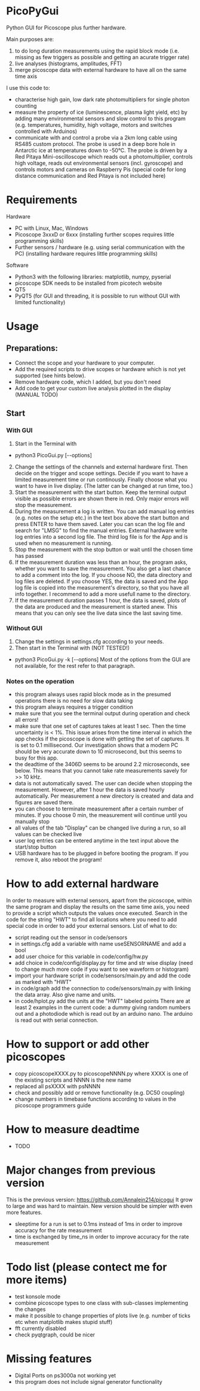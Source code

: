 # PicoPyGui

Python GUI for Picoscope plus further hardware. 

Main purposes are: 
1) to do long duration measurements using the rapid block mode (i.e. missing as few triggers as possible and getting an acurate trigger rate)
2) live analyses (histograms, amplitudes, FFT)
3) merge picoscope data with external hardware to have all on the same time axis  

I use this code to:
* characterise high gain, low dark rate photomultipliers for single photon counting
* measure the property of ice (luminescence, plasma light yield, etc) by adding many environmental sensors and slow control to this program (e.g. temperatures, humidity, high voltage, motors and switches controlled with Arduinos)
* communicate with and control a probe via a 2km long cable using RS485 custom protocol. The probe is used in a deep bore hole in Antarctic ice at temperatures down to -50°C. 
The probe is driven by a Red Pitaya Mini-oscilloscope which reads out a photomultiplier, controls high voltage, reads out environmental sensors (incl. gyroscope) and controls motors and cameras on Raspberry Pis (special code for long distance communication and Red Pitaya is not included here)


# Requirements
Hardware
* PC with Linux, Mac, Windows
* Picoscope 3xxxD or 6xxx (installing further scopes requires little programming skills)
* Further sensors / hardware (e.g. using serial communication with the PC) (installing hardware requires little programming skills)

Software
* Python3 with the following libraries: matplotlib, numpy, pyserial
* picoscope SDK needs to be installed from picotech website
* QT5
* PyQT5 (for GUI and threading, it is possible to run without GUI with limited functionality)

# Usage

## Preparations:
* Connect the scope and your hardware to your computer. 
* Add the required scripts to drive scopes or hardware which is not yet supported (see hints below). 
* Remove hardware code, which I added, but you don't need
* Add code to get your custom live analysis plotted in the display (MANUAL TODO)

## Start

### With GUI
1) Start in the Terminal with 
* python3 PicoGui.py [--options]
2) Change the settings of the channels and external hardware first. Then decide on the trigger and scope settings. Decide if you want to have a limited measurement time or run continously. Finally choose what you want to have in live display. (The latter can be changed at run time, too.)
3) Start the measurement with the start button. Keep the terminal output visible as possible errors are shown there in red. Only major errors will stop the measurement.
4) During the measurement a log is written. You can add manual log entries (e.g. notes on the setup etc.) in the text box above the start button and press ENTER to have them saved. Later you can scan the log file and search for "LMSG" to find the manual entries. External hardware write log entries into a second log file. The third log file is for the App and is used when no measurement is running. 
5) Stop the measurement with the stop button or wait until the chosen time has passed
6) If the measurement duration was less than an hour, the program asks, whether you want to save the measurement. You also get a last chance to add a comment into the log. If you choose NO, the data directory and log files are deleted. If you choose YES, the data is saved and the App log file is copied into the measurement's directory, so that you have all info together. I recommend to add a more usefull name to the directory. 
7) If the measurement duration passes 1 hour, the data is saved, plots of the data are produced and the measurement is started anew. This means that you can only see the live data since the last saving time. 


### Without GUI 
1) Change the settings in settings.cfg according to your needs. 
2) Then start in the Terminal with (NOT TESTED!)
* python3 PicoGui.py -k [--options]
Most of the options from the GUI are not available, for the rest refer to that paragraph. 

### Notes on the operation
* this program always uses rapid block mode as in the presumed operations there is no need for slow data taking
* this program always requires a trigger condition
* make sure that you see the terminal output during operation and check all errors!
* make sure that one set of captures takes at least 1 sec. Then the time uncertainty is < 1%. This issue arises from the time interval in which the app checks if the picoscope is done with getting the set of captures. It is set to 0.1 millisecond. Our investigation shows that a modern PC should be very accurate down to 10 microsecond, but this seems to busy for this app.
* the deadtime of the 3406D seems to be around 2.2 microseconds, see below. This means that you cannot take rate measurements savely for >> 10 kHz. 
* data is not automatically saved. The user can decide when stopping the measurement. However, after 1 hour the data is saved hourly automatically. Per measurement a new directory is created and data and figures are saved there.
* you can choose to terminate measurement after a certain number of minutes. If you choose 0 min, the measurement will continue until you manually stop
* all values of the tab "Display" can be changed live during a run, so all values can be checked live
* user log entries can be entered anytime in the text input above the start/stop button
* USB hardware has to be plugged in before booting the program. If you remove it, also reboot the program!

# How to add external hardware 

In order to measure with external sensors, apart from the picoscope, within the same program and display the results on the same time axis, you need to provide a script which outputs the values once executed. 
Search in the code for the string "HWT" to find all locations where you need to add special code in order to add your external sensors.
List of what to do:
* script reading out the sensor in code/sensors
* in settings.cfg add a variable with name useSENSORNAME and add a bool 
* add user choice for this variable in code/config/hw.py 
* add choice in code/config/display.py for time and str wise display (need to change much more code if you want to see waveform or histogram)
* import your hardware script in code/sensors/main.py and add the code as marked with "HWT"
* in code/graph add the connection to code/sensors/main.py with linking the data array. Also give name and units. 
* in code/hplot.py add the units at the "HWT" labeled points
There are at least 2 examples in the current code: a dummy giving random numbers out and a photodiode which is read out by an arduino nano. The arduino is read out with serial connection.  

# How to support or add other picoscopes
* copy picoscopeXXXX.py to picoscopeNNNN.py where XXXX is one of the existing scripts and NNNN is the new name
* replaced all psXXXX with psNNNN
* check and possibly add or remove functionality (e.g. DC50 coupling)
* change numbers in timebase functions according to values in the picoscope programmers guide

# How to measure deadtime
* TODO

# Major changes from previous version
This is the previous version: https://github.com/Annalein214/picogui
It grow to large and was hard to maintain. New version should be simpler with even more features.
* sleeptime for a run is set to 0.1ms instead of 1ms in order to improve accuracy for the rate measurement
* time is exchanged by time_ns in order to improve accuracy for the rate measurement

# Todo list (please contect me for more items)
* test konsole mode
* combine picoscope types to one class with sub-classes implementing the changes
* make it possible to change properties of plots live (e.g. number of ticks etc when matplotlib makes stupid stuff)
* fft currently disabled
* check pyqtgraph, could be nicer

# Missing features
* Digital Ports on ps3000a not working yet
* this program does not include signal generator functionality


